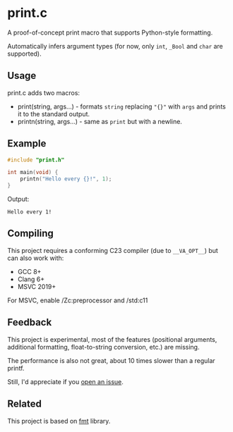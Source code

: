 # print.c
A proof-of-concept print macro that supports Python-style formatting. 

Automatically infers argument types (for now, only `int`, `_Bool` and `char` are supported).

## Usage

print.c adds two macros:
 - print(string, args...) - formats `string` replacing `"{}"` with `args` and prints it to the standard output.
 - printn(string, args...) - same as `print` but with a newline. 

## Example

``` c
#include "print.h"

int main(void) {
    printn("Hello every {}!", 1);
}
```

Output:

    Hello every 1!


## Compiling

This project requires a conforming C23 compiler (due to `__VA_OPT__`) but can also work with:
 - GCC 8+
 - Clang 6+
 - MSVC 2019+

For MSVC, enable /Zc:preprocessor and /std:c11

## Feedback

This project is experimental, most of the features (positional arguments, additional formatting, float-to-string conversion, etc.) are missing.

The performance is also not great, about 10 times slower than a regular printf.

Still, I'd appreciate if you [open an issue](https://github.com/steampuker/print.c/issues).

## Related

This project is based on [fmt](https://github.com/fmtlib/fmt) library.
